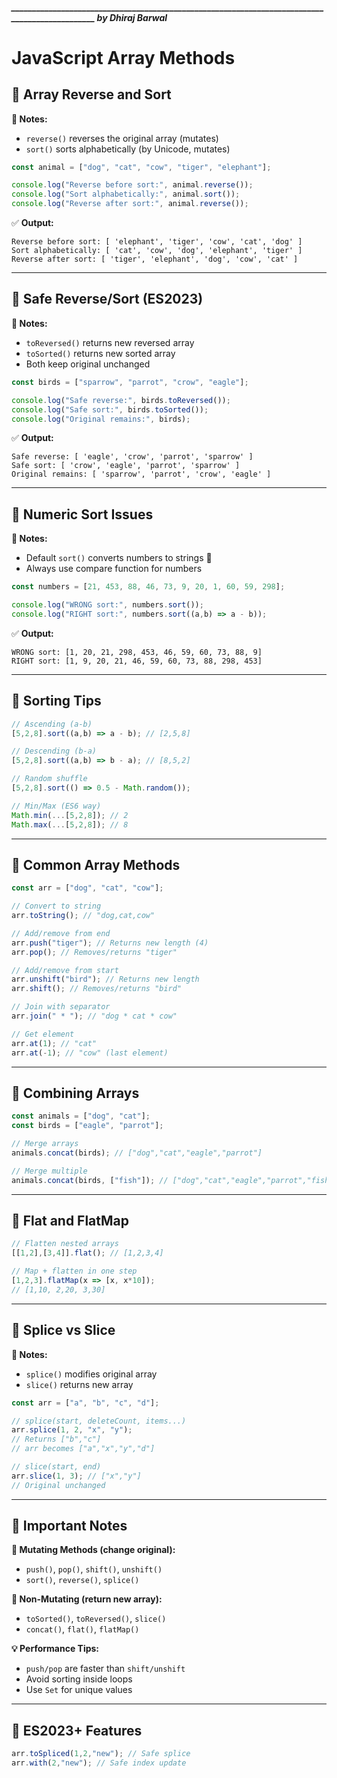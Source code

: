 ##### _______________________________________________________________________________________________ by Dhiraj Barwal

# JavaScript Array Methods 

## 🔹 Array Reverse and Sort
**📝 Notes:**
- `reverse()` reverses the original array (mutates)
- `sort()` sorts alphabetically (by Unicode, mutates)

```js
const animal = ["dog", "cat", "cow", "tiger", "elephant"];

console.log("Reverse before sort:", animal.reverse());
console.log("Sort alphabetically:", animal.sort());
console.log("Reverse after sort:", animal.reverse());
```

✅ **Output:**
```
Reverse before sort: [ 'elephant', 'tiger', 'cow', 'cat', 'dog' ]
Sort alphabetically: [ 'cat', 'cow', 'dog', 'elephant', 'tiger' ]
Reverse after sort: [ 'tiger', 'elephant', 'dog', 'cow', 'cat' ]
```

---

## 🔹 Safe Reverse/Sort (ES2023)
**📝 Notes:**
- `toReversed()` returns new reversed array
- `toSorted()` returns new sorted array
- Both keep original unchanged

```js
const birds = ["sparrow", "parrot", "crow", "eagle"];

console.log("Safe reverse:", birds.toReversed());
console.log("Safe sort:", birds.toSorted());
console.log("Original remains:", birds);
```

✅ **Output:**
```
Safe reverse: [ 'eagle', 'crow', 'parrot', 'sparrow' ]
Safe sort: [ 'crow', 'eagle', 'parrot', 'sparrow' ]
Original remains: [ 'sparrow', 'parrot', 'crow', 'eagle' ]
```

---

## 🔹 Numeric Sort Issues
**📝 Notes:**
- Default `sort()` converts numbers to strings 😤
- Always use compare function for numbers

```js
const numbers = [21, 453, 88, 46, 73, 9, 20, 1, 60, 59, 298];

console.log("WRONG sort:", numbers.sort());
console.log("RIGHT sort:", numbers.sort((a,b) => a - b));
```

✅ **Output:**
```
WRONG sort: [1, 20, 21, 298, 453, 46, 59, 60, 73, 88, 9]
RIGHT sort: [1, 9, 20, 21, 46, 59, 60, 73, 88, 298, 453]
```

---

## 🔹 Sorting Tips
```js
// Ascending (a-b)
[5,2,8].sort((a,b) => a - b); // [2,5,8]

// Descending (b-a)
[5,2,8].sort((a,b) => b - a); // [8,5,2]

// Random shuffle
[5,2,8].sort(() => 0.5 - Math.random());

// Min/Max (ES6 way)
Math.min(...[5,2,8]); // 2
Math.max(...[5,2,8]); // 8
```

---

## 🔹 Common Array Methods
```js
const arr = ["dog", "cat", "cow"];

// Convert to string
arr.toString(); // "dog,cat,cow"

// Add/remove from end
arr.push("tiger"); // Returns new length (4)
arr.pop(); // Removes/returns "tiger"

// Add/remove from start
arr.unshift("bird"); // Returns new length
arr.shift(); // Removes/returns "bird"

// Join with separator
arr.join(" * "); // "dog * cat * cow"

// Get element
arr.at(1); // "cat"
arr.at(-1); // "cow" (last element)
```

---

## 🔹 Combining Arrays
```js
const animals = ["dog", "cat"];
const birds = ["eagle", "parrot"];

// Merge arrays
animals.concat(birds); // ["dog","cat","eagle","parrot"]

// Merge multiple
animals.concat(birds, ["fish"]); // ["dog","cat","eagle","parrot","fish"]
```

---

## 🔹 Flat and FlatMap
```js
// Flatten nested arrays
[[1,2],[3,4]].flat(); // [1,2,3,4]

// Map + flatten in one step
[1,2,3].flatMap(x => [x, x*10]);
// [1,10, 2,20, 3,30]
```

---

## 🔹 Splice vs Slice
**📝 Notes:**
- `splice()` modifies original array
- `slice()` returns new array

```js
const arr = ["a", "b", "c", "d"];

// splice(start, deleteCount, items...)
arr.splice(1, 2, "x", "y");
// Returns ["b","c"]
// arr becomes ["a","x","y","d"]

// slice(start, end)
arr.slice(1, 3); // ["x","y"]
// Original unchanged
```

---

## 🔹 Important Notes

**🔸 Mutating Methods (change original):**
- `push()`, `pop()`, `shift()`, `unshift()`
- `sort()`, `reverse()`, `splice()`

**🔸 Non-Mutating (return new array):**
- `toSorted()`, `toReversed()`, `slice()`
- `concat()`, `flat()`, `flatMap()`

**💡 Performance Tips:**
- `push/pop` are faster than `shift/unshift`
- Avoid sorting inside loops
- Use `Set` for unique values

---

## 🔹 ES2023+ Features
```js
arr.toSpliced(1,2,"new"); // Safe splice
arr.with(2,"new"); // Safe index update
```
